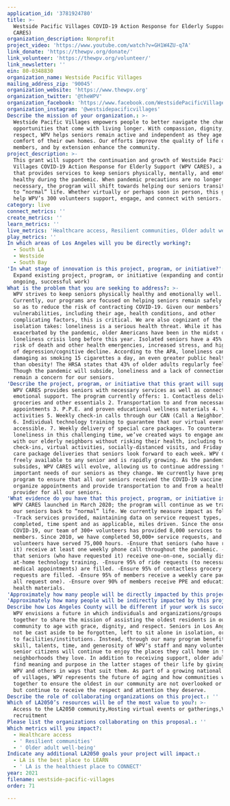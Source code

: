 ```yaml
---
application_id: '3781924780'
title: >-
  Westside Pacific Villages COVID-19 Action Response for Elderly Support (WPV
  CARES)
organization_description: Nonprofit
project_video: 'https://www.youtube.com/watch?v=GH1W4ZU-q7A'
link_donate: 'https://thewpv.org/donate/'
link_volunteer: 'https://thewpv.org/volunteer/'
link_newsletter: ''
ein: 80-0348830
organization_name: Westside Pacific Villages
mailing_address_zip: '90045'
organization_website: 'https://www.thewpv.org'
organization_twitter: '@theWPV'
organization_facebook: 'https://www.facebook.com/WestsidePacificVillages/'
organization_instagram: '@westsidepacificvillages'
Describe the mission of your organization.: >-
  Westside Pacific Villages empowers people to better navigate the changes and
  opportunities that come with living longer. With compassion, dignity, and
  respect, WPV helps seniors remain active and independent as they age in the
  comfort of their own homes. Our efforts improve the quality of life of our
  members, and by extension enhance the community.
project_description: >-
  This grant will support the continuation and growth of Westside Pacific
  Villages COVID-19 Action Response for Elderly Support (WPV CARES), a program
  that provides services to keep seniors physically, mentally, and emotionally
  healthy during the pandemic. When pandemic precautions are no longer
  necessary, the program will shift towards helping our seniors transition back
  to “normal” life. Whether virtually or perhaps soon in person, this grant will
  help WPV’s 300 volunteers support, engage, and connect with seniors.
category: live
connect_metrics: ''
create_metrics: ''
learn_metrics: ''
live_metrics: 'Healthcare access, Resilient communities, Older adult well-being'
play_metrics: ''
In which areas of Los Angeles will you be directly working?:
  - South LA
  - Westside
  - South Bay
'In what stage of innovation is this project, program, or initiative?': >-
  Expand existing project, program, or initiative (expanding and continuing
  ongoing, successful work)
What is the problem that you are seeking to address?: >-
  WPV strives to keep seniors physically healthy and emotionally well.
  Currently, our programs are focused on helping seniors remain safely at home,
  so as to reduce the risk of contracting COVID-19. Given our members’
  vulnerabilities, including their age, health conditions, and other
  complicating factors, this is critical. We are also cognizant of the toll
  isolation takes: loneliness is a serious health threat. While it has been
  exacerbated by the pandemic, older Americans have been in the midst of a
  loneliness crisis long before this year. Isolated seniors have a 45% greater
  risk of death and other health emergencies, increased stress, and higher rates
  of depression/cognitive decline. According to the APA, loneliness can be as
  damaging as smoking 15 cigarettes a day, an even greater public health hazard
  than obesity! The HRSA states that 43% of older adults regularly feel lonely.
  Though the pandemic will subside, loneliness and a lack of connection will
  remain a concern for our seniors.
'Describe the project, program, or initiative that this grant will support to address the problem identified.': >-
  WPV CARES provides seniors with necessary services as well as connection and
  emotional support. The program currently offers: 1. Contactless delivery of
  groceries and other essentials 2. Transportation to and from necessary medical
  appointments 3. P.P.E. and proven educational wellness materials 4. Virtual
  activities 5. Weekly check-in calls through our CAN (Call a Neighbor) program
  6. Individual technology training to guarantee that our virtual events are
  accessible. 7. Weekly delivery of special care packages. To counteract
  loneliness in this challenging time, we’ve created ways to engage and connect
  with our elderly neighbors without risking their health, including telephone
  check-ins, virtual activities, socially-distanced visits, and Friday special
  care package deliveries that seniors look forward to each week. WPV CARES is
  freely available to any senior and is rapidly growing. As the pandemic
  subsides, WPV CARES will evolve, allowing us to continue addressing the
  important needs of our seniors as they change. We currently have prepared a
  program to ensure that all our seniors received the COVID-19 vaccine. We will
  organize appointments and provide transportation to and from a health care
  provider for all our seniors.
'What evidence do you have that this project, program, or initiative is or will be successful, and how will you define and measure success?': >-
  WPV CARES launched in March 2020; the program will continue as we transition
  our seniors back to “normal” life. We currently measure impact as follows:
  -Track services provided, maintaining data on service request types, date
  completed, time spent and as applicable, miles driven. Since the onset of
  COVID-19, our team of 300+ volunteers has provided 8,000 services to 200
  members. Since 2010, we have completed 50,000+ service requests, and 1,500+
  volunteers have served 75,000 hours. -Ensure that seniors (who have requested
  it) receive at least one weekly phone call throughout the pandemic. -Ensure
  that seniors (who have requested it) receive one-on-one, socially distanced
  at-home technology training. -Ensure 95% of ride requests (to necessary
  medical appointments) are filled. -Ensure 95% of contactless grocery delivery
  requests are filled. -Ensure 95% of members receive a weekly care package (not
  all request one). -Ensure over 90% of members receive PPE and educational
  health materials.
'Approximately how many people will be directly impacted by this project, program, or initiative?': '600'
'Approximately how many people will be indirectly impacted by this project, program, or initiative?': '5000'
Describe how Los Angeles County will be different if your work is successful.: >-
  WPV envisions a future in which individuals and organizations/groups come
  together to share the mission of assisting the oldest residents in our
  community to age with grace, dignity, and respect. Seniors in Los Angeles will
  not be cast aside to be forgotten, left to sit alone in isolation, or sent off
  to facilities/institutions. Instead, through our many program benefits and the
  skill, talents, time, and generosity of WPV’s staff and many volunteers,
  senior citizens will continue to enjoy the places they call home in the
  neighborhoods they love. In addition to receiving support, older adults will
  find meaning and purpose in the latter stages of their life by giving back to
  WPV and others in ways that suit them. As part of a growing national movement
  of villages, WPV represents the future of aging and how communities will come
  together to ensure the oldest in our community are not overlooked or forgotten
  but continue to receive the respect and attention they deserve.
Describe the role of collaborating organizations on this project.: ''
Which of LA2050’s resources will be of the most value to you?: >-
  Access to the LA2050 community,Hosting virtual events or gatherings,Volunteer
  recruitment
Please list the organizations collaborating on this proposal.: ''
Which metrics will you impact?:
  - Healthcare access
  - ' Resilient communities'
  - ' Older adult well-being'
Indicate any additional LA2050 goals your project will impact.:
  - LA is the best place to LEARN
  - ' LA is the healthiest place to CONNECT'
year: 2021
filename: westside-pacific-villages
order: 71

---
```

